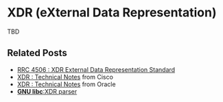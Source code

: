 # XDR (eXternal Data Representation) 

TBD

## Related Posts

- [RRC 4506 : XDR External Data Representation Standard](https://tools.ietf.org/html/rfc4506)
- [XDR : Technical Notes](https://www.cisco.com/c/en/us/td/docs/ios/sw_upgrades/interlink/r2_0/rpc_pr/rpxdesc.html) from Cisco
- [XDR : Technical Notes](https://docs.oracle.com/cd/E23824_01/html/821-1671/xdrnts-21693.html#scrolltoc) from Oracle
- [**GNU libc**:XDR parser](https://archive.is/20150213112723/https://sourceware.org/git/?p=glibc.git;a=tree;f=sunrpc;hb=HEAD)
